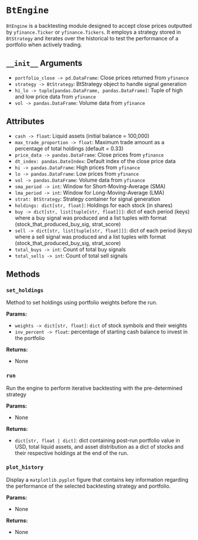 # `BtEngine`
`BtEngine` is a backtesting module designed to accept close prices outputted by `yfinance.Ticker` 
or `yfinance.Tickers`. It employs a strategy stored in `BtStrategy` and iterates over the historical
to test the performance of a portfolio when actively trading.

## `__init__` Arguments

- `portfolio_close -> pd.DataFrame`: Close prices returned from `yfinance`
- `strategy -> BtStrategy`: BtStrategy object to handle signal generation
- `hi_lo -> tuple[pandas.DataFrame, pandas.DataFrame]`: Tuple of high and low price data from `yfinance`
- `vol -> pandas.DataFrame`: Volume data from `yfinance`

## Attributes

- `cash -> float`: Liquid assets (initial balance = 100,000)
- `max_trade_proportion -> float`: Maximum trade amount as a percentage of total holdings (default = 0.33)
- `price_data -> pandas.DataFrame`: Close prices from `yfinance`
- `dt_index: pandas.DateIndex`: Default index of the close price data
- `hi -> pandas.DataFrame`: High prices from `yfinance`
- `lo -> pandas.DataFrame`: Low prices from `yfinance`
- `vol -> pandas.DataFrame`: Volume data from `yfinance`
- `sma_period -> int`: Window for Short-Moving-Average (SMA)
- `lma_period -> int`: Window for Long-Moving-Average (LMA)
- `strat: BtStrategy`: Strategy container for signal generation
- `holdings: dict[str, float]`: Holdings for each stock (in shares)
- `buy -> dict[str, list[tuple[str, float]]]`: dict of each period (keys) where a buy signal was produced and a list tuples with format (stock_that_produced_buy_sig, strat_score)
- `sell -> dict[str, list[tuple[str, float]]]`: dict of each period (keys) where a sell signal was produced and a list tuples with format (stock_that_produced_buy_sig, strat_score)
- `total_buys -> int`: Count of total buy signals
- `total_sells -> int`: Count of total sell signals

## Methods

### `set_holdings`
Method to set holdings using portfolio weights before the run.

__Params:__
- `weights -> dict[str, float]`: `dict` of stock symbols and their weights
- `inv_percent -> float`: percentage of starting cash balance to invest in the portfolio

__Returns:__

- None 

### `run`
Run the engine to perform iterative backtesting with the pre-determined strategy

__Params:__
- None

__Returns:__

- `dict[str, float | dict]`: dict containing post-run portfolio value in USD, total liquid assets,
and asset distribution as a dict of stocks and their respective holdings at the end of the run.

### `plot_history`
Display a `matplotlib.pyplot` figure that contains key information regarding the performance of the selected
backtesting strategy and portfolio.

__Params:__
- None

__Returns:__
- None